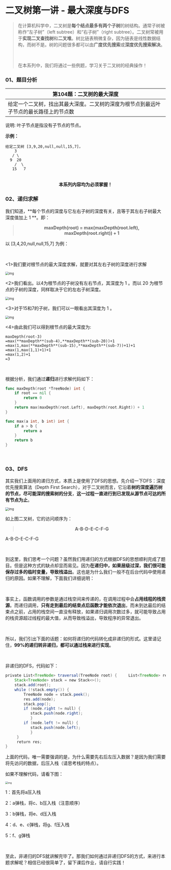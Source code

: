 # 二叉树第一讲 - 最大深度与DFS

> 在计算机科学中，二叉树是**每个结点最多有两个子树**的树结构。通常子树被称作“左子树”（left subtree）和“右子树”（right subtree）。二叉树常被用于**实现二叉查找树**和**二叉堆**。树比链表稍微复杂，因为链表是线性数据结构，而树不是。树的问题很多都可以由**广度优先搜索**或**深度优先搜索解决**。
>
> <br/>
>
> 在本系列中，我们将通过一些例题，学习关于二叉树的经典操作！

### 01、题目分析

| 第104题：二叉树的最大深度                                    |
| ------------------------------------------------------------ |
| 给定一个二叉树，找出其最大深度。二叉树的深度为根节点到最远叶子节点的最长路径上的节点数 |

说明: 叶子节点是指没有子节点的节点。

**示例：**

```
给定二叉树 [3,9,20,null,null,15,7]，
    3   
   / \  
  9  20    
    /  \  
   15   7
```

<br/>

<center><b> 本系列内容均为必须掌握！ </b></center>

### 02、递归求解

我们知道，**每个节点的深度与它左右子树的深度有关，且等于其左右子树最大深度值加上  1 **。即：

><center><b> maxDepth(root) = max(maxDepth(root.left), </b></center>
>
><center><b> maxDepth(root.right)) + 1</b></center>

以  [3,4,20,null,null,15,7]  为例：

<br/>

<1>我们要对根节点的最大深度求解，就要对其左右子树的深度进行求解

<img src="401/1.jpg" alt="img" style="zoom: 67%;" />

<2>我们看出。以4为根节点的子树没有左右节点，其深度为 1 。而以 20 为根节点的子树的深度，同样取决于它的左右子树深度。

<img src="401/2.jpg" alt="img" style="zoom: 67%;" />

<3>对于15和7的子树，我们可以一眼看出其深度为 1 。

<img src="401/3.jpg" alt="img" style="zoom: 67%;" />

<4>由此我们可以得到根节点的最大深度为:

```
maxDepth(root-3)
=max(**maxDepth**(sub-4),**maxDepth**(sub-20))+1
=max(1,max(**maxDepth**(sub-15),**maxDepth**(sub-7))+1)+1
=max(1,max(1,1)+1)+1
=max(1,2)+1
=3
```

<br/>

根据分析，我们通过**递归**进行求解代码如下：

```go
func maxDepth(root *TreeNode) int {
    if root == nil {
        return 0
    }
    return max(maxDepth(root.Left), maxDepth(root.Right)) + 1
}

func max(a int, b int) int {
    if a > b {
        return a
    }
    return b
}
```

<br/>

### 03、DFS

其实我们上面用的递归方式，本质上是使用了DFS的思想。先介绍一下DFS：深度优先搜索算法（Depth First Search），对于二叉树而言，它沿着**树的深度遍历树的节点，尽可能深的搜索树的分支**，**这一过程一直进行到已发现从源节点可达的所有节点为止**。

<img src="401/4.jpg" alt="img" style="zoom: 67%;" />

如上图二叉树，它的访问顺序为：

><center><b> A-B-D-E-C-F-G </b></center>

A-B-D-E-C-F-G

<br/>

到这里，我们思考一个问题？虽然我们用递归的方式根据DFS的思想顺利完成了题目。但是这种方式的缺点却显而易见。因为**在递归中，如果层级过深，我们很可能保存过多的临时变量，导致栈溢出**。这也是为什么我们一般不在后台代码中使用递归的原因。如果不理解，下面我们详细说明：

<br/>

事实上，函数调用的参数是通过栈空间来传递的，在调用过程中会**占用线程的栈资源**。而递归调用，**只有走到最后的结束点后函数才能依次退出**，而未到达最后的结束点之前，占用的栈空间一直没有释放，如果递归调用次数过多，就可能导致占用的栈资源超过线程的最大值，从而导致栈溢出，导致程序的异常退出。

<br/>

所以，我们引出下面的话题：如何将递归的代码转化成非递归的形式。这里请记住，**99%的递归转非递归，都可以通过栈来进行实现**。

<br/>

非递归的DFS，代码如下：

```java
private List<TreeNode> traversal(TreeNode root) {     List<TreeNode> res = new ArrayList<>(); 
    Stack<TreeNode> stack = new Stack<>(); 
    stack.add(root); 
    while (!stack.empty()) { 
        TreeNode node = stack.peek(); 
        res.add(node);         
        stack.pop();                         
        if (node.right != null) {
           stack.push(node.right);
           }
        if (node.left != null) {
           stack.push(node.left);
           }
     }
     return res;
}
```

上面的代码，唯一需要强调的是，为什么需要先右后左压入数据？是因为我们需要将先访问的数据，后压入栈（请思考栈的特点）。

如果不理解代码，请看下图：

<img src="401/5.jpg" alt="img" style="zoom: 50%;" />

1：首先将a压入栈 

2：a弹栈，将c、b压入栈（注意顺序）

3：b弹栈，将e、d压入栈

4：d、e、c弹栈，将g、f压入栈

5：f、g弹栈

<br/>

至此，非递归的DFS就讲解完毕了。那我们如何通过非递归DFS的方式，来进行本题求解呢？相信已经很简单了，留下课后作业，请自行实践！